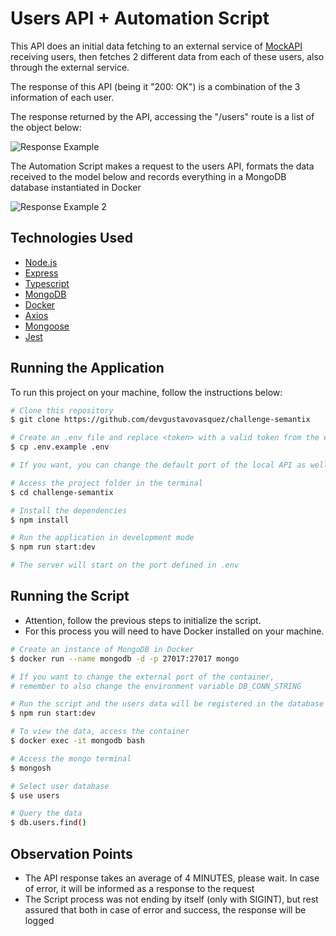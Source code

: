 # Users API + Automation Script

This API does an initial data fetching to an external service of [MockAPI](https://mockapi.io/) receiving users, then fetches 2 different data from each of these users, also through the external service.

The response of this API (being it "200: OK") is a combination of the 3 information of each user.

The response returned by the API, accessing the "/users" route is a list of the object below:

![Response Example](https://user-images.githubusercontent.com/78443398/191078668-90bde4eb-275a-4171-8f2c-a3105d937ece.png)

The Automation Script makes a request to the users API, formats the data received to the model below and records everything in a MongoDB database instantiated in Docker

![Response Example 2](https://user-images.githubusercontent.com/78443398/197917107-25cf4aed-2218-45a7-b0c6-ce7b76cff987.png)

## Technologies Used

- [Node.js](https://nodejs.org/en/)
- [Express](https://expressjs.com/)
- [Typescript](https://www.typescriptlang.org/)
- [MongoDB](https://www.mongodb.com/)
- [Docker](https://www.docker.com/)
- [Axios](https://axios-http.com/)
- [Mongoose](https://mongoosejs.com/)
- [Jest](https://jestjs.io/)

## Running the Application

To run this project on your machine, follow the instructions below:

```bash
# Clone this repository
$ git clone https://github.com/devgustavovasquez/challenge-semantix

# Create an .env file and replace <token> with a valid token from the external service
$ cp .env.example .env

# If you want, you can change the default port of the local API as well

# Access the project folder in the terminal
$ cd challenge-semantix

# Install the dependencies
$ npm install

# Run the application in development mode
$ npm run start:dev

# The server will start on the port defined in .env
```

## Running the Script

- Attention, follow the previous steps to initialize the script.
- For this process you will need to have Docker installed on your machine.

```bash
# Create an instance of MongoDB in Docker
$ docker run --name mongodb -d -p 27017:27017 mongo

# If you want to change the external port of the container,
# remember to also change the environment variable DB_CONN_STRING

# Run the script and the users data will be registered in the database
$ npm run start:dev

# To view the data, access the container
$ docker exec -it mongodb bash

# Access the mongo terminal
$ mongosh

# Select user database
$ use users

# Query the data
$ db.users.find()
```

## Observation Points

- The API response takes an average of 4 MINUTES, please wait. In case of error, it will be informed as a response to the request
- The Script process was not ending by itself (only with SIGINT), but rest assured that both in case of error and success, the response will be logged
